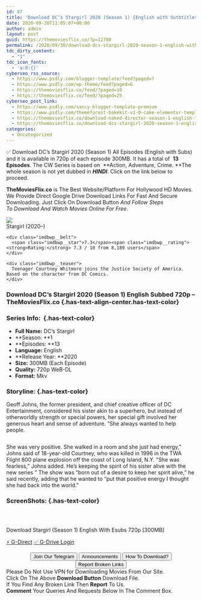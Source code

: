 ```yaml
---
id: 87
title: 'Download DC’s Stargirl 2020 (Season 1) {English with Sutbtitles} 720p WeB-DL HD [280MB]'
date: 2020-09-30T11:05:07+00:00
author: admin
layout: post
guid: https://themoviesflix.co/?p=12780
permalink: /2020/09/30/download-dcs-stargirl-2020-season-1-english-with-sutbtitles-720p-web-dl-hd-280mb/
tdc_dirty_content:
  - "1"
tdc_icon_fonts:
  - 'a:0:{}'
cyberseo_rss_source:
  - https://www.psdly.com/blogger-template/feed?paged=7
  - https://www.psdly.com/wp-theme/feed?paged=6
  - https://themoviesflix.co/feed/?paged=10
  - https://themoviesflix.co/feed/?paged=25
cyberseo_post_link:
  - https://www.psdly.com/sancy-blogger-template-premium
  - https://www.psdly.com/themeforest-bakekit-v1-0-cake-elementor-template-kit-28437228
  - https://themoviesflix.co/download-naked-director-season-1-english-720p/
  - https://themoviesflix.co/download-dcs-stargirl-2020-season-1-english-720p/
categories:
  - Uncategorized
---
```

✅ Download DC’s Stargirl 2020 (Season 1) All Episodes (English with Subs) and it is available in&nbsp;720p&nbsp;of each episode 300MB. It has a total of&nbsp;&nbsp;**13 Episodes**. The CW Series is based on &nbsp;**Action,&nbsp;Adventure,&nbsp;Crime.&nbsp;**The whole season is not yet dubbed in&nbsp;_**HINDI**_. Click on the link below to proceed.

**TheMoviesFlix.co**&nbsp;is The Best Website/Platform For Hollywood HD Movies. We Provide Direct Google Drive Download Links For Fast And Secure Downloading. Just Click On Download Button&nbsp;_And Follow Steps To&nbsp;Download And Watch Movies Online For Free_.

<div class="imdbwp imdbwp--movie dark">
  <div class="imdbwp__thumb">
    <a class="imdbwp__link" target="_blank" title="Stargirl" href="https://www.imdb.com/title/tt8722888/" rel="nofollow noopener noreferrer"><img class="imdbwp__img" src="https://m.media-amazon.com/images/M/MV5BMTFmYWFmYjctZjZiYS00MDNmLTkwNzMtM2YyZWJmZTFhZGE2XkEyXkFqcGdeQXVyMTE2NzA0Ng@@._V1_SX300.jpg" /></a>
  </div>
  
  <div class="imdbwp__content">
    <div class="imdbwp__header">
      <span class="imdbwp__title">Stargirl</span> (2020–)
    </div>
    
    <div class="imdbwp__belt">
      <span class="imdbwp__star">7.3</span><span class="imdbwp__rating"><strong>Rating:</strong> 7.3 / 10 from 8,189 users</span>
    </div>
    
    <div class="imdbwp__teaser">
      Teenager Courtney Whitmore joins the Justice Society of America. Based on the character from DC Comics.
    </div>
  </div>
</div>

### Download DC’s Stargirl 2020 (Season 1) English Subbed 720p – TheMoviesFlix.co {.has-text-align-center.has-text-color}

### Series Info:&nbsp; {.has-text-color}

  * **Full Name:**&nbsp;DC’s Stargirl
  * **Season:&nbsp;**1
  * **Episodes:&nbsp;**13
  * **Language:**&nbsp;English
  * **Release Year:&nbsp;**2020
  * **Size:**&nbsp;300MB (Each Episode)
  * **Quality:**&nbsp;720p WeB-DL
  * **Format:**&nbsp;Mkv

### Storyline: {.has-text-color}

Geoff Johns, the former president, and chief creative officer of DC Entertainment, considered his sister akin to a superhero, but instead of otherworldly strength or special powers, her special gift involved her generous heart and sense of adventure. “She always wanted to help people.

<div class="wp-block-image">
  <figure class="aligncenter"><img src="https://i.imgur.com/rf4TXG2.jpg" alt /></figure>
</div>

She was very positive. She walked in a room and she just had energy,” Johns said of 18-year-old Courtney, who was killed in 1996 in the TWA Flight 800 plane explosion off the coast of Long Island, N.Y. “She was fearless,” Johns added. He’s keeping the spirit of his sister alive with the new series ” The show was “born out of a desire to keep her spirit alive,” he said recently, adding that he wanted to “put that positive energy I thought she had back into the world.”

### ScreenShots: {.has-text-color}

<div class="wp-block-image">
  <figure class="aligncenter"><img src="https://i.imgur.com/KcrkCgg.jpg" alt /></figure>
</div>

<div class="wp-block-image">
  <figure class="aligncenter"><img src="https://i.imgur.com/4k1Li3r.jpg" alt /></figure>
</div>

<div class="wp-block-image">
  <figure class="aligncenter"><img src="https://i.imgur.com/pIPVJTp.jpg" alt /></figure>
</div>

<p class="has-text-align-center has-text-color has-medium-font-size">
  Download Stargirl (Season 1) English With Esubs 720p [300MB]
</p>

<p class="has-text-align-center">
  <a class="maxbutton-13 maxbutton maxbutton-g-direct-1" target="_blank" title="tooltip" rel="nofollow noopener noreferrer" href="https://coinquint.com/a11882/"><span class="mb-text">⚡️ G-Direct</span></a> <a class="maxbutton-14 maxbutton maxbutton-g-drive" target="_blank" title="tooltip" rel="nofollow noopener noreferrer" href="https://coinquint.com/a11880/"><span class="mb-text">✅ G-Drive Login</span></a>
</p>

<center>
</center>

<center>
  <a href="https://t.me/themoviesflixcom" target="_blank" data-wpel-link="external" rel="nofollow external noopener noreferrer"><button class="button button5">Join Our Telegram</button></a> <a href="https://themoviesflix.co/download-dcs-stargirl-2020-season-1-english-720p/#" target="_blank" data-wpel-link="external" rel="nofollow external noopener noreferrer"><button class="button button5">Announcements</button></a> <a href="https://themoviesflix.com/how-to-download/" target="_blank" data-wpel-link="external" rel="nofollow external noopener noreferrer"><button class="button button5">How To Download?</button></a> <a href="https://themoviesflix.co/download-dcs-stargirl-2020-season-1-english-720p/#" target="_blank" data-wpel-link="external" rel="nofollow external noopener noreferrer"><button class="button button5">Report Broken Links</button></a>
</center>

<div class="alert alert-danger">
  Please Do Not Use VPN for Downloading Movies From Our Site.
</div>

<div class="alert alert-success">
  Click On The Above <strong>Download Button</strong> Download File.
</div>

<div class="alert alert-warning">
  If You Find Any Broken Link Then <strong>Report</strong> To Us.
</div>

<div class="alert alert-info">
  <strong>Comment</strong> Your Queries And Requests Below In The Comment Box.
</div>